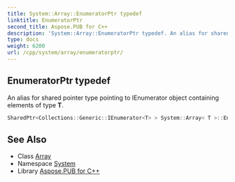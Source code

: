 ```yaml
---
title: System::Array::EnumeratorPtr typedef
linktitle: EnumeratorPtr
second_title: Aspose.PUB for C++
description: 'System::Array::EnumeratorPtr typedef. An alias for shared pointer type pointing to IEnumerator object containing elements of type T in C++.'
type: docs
weight: 6200
url: /cpp/system/array/enumeratorptr/
---
```

## EnumeratorPtr typedef


An alias for shared pointer type pointing to IEnumerator object containing elements of type **T**.

```cpp
SharedPtr<Collections::Generic::IEnumerator<T> > System::Array< T >::EnumeratorPtr
```

## See Also

* Class [Array](../)
* Namespace [System](../../)
* Library [Aspose.PUB for C++](../../../)
